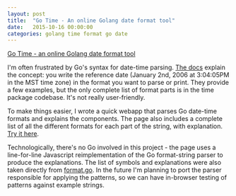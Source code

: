 ```yaml
---
layout: post
title:  "Go Time - An online Golang date format tool"
date:   2015-10-16 00:00:00
categories: golang time format go date 
---
```


[Go Time - an online Golang date format tool](http://gotime.agardner.me)

I'm often frustrated by Go's syntax for date-time parsing. [The docs](https://golang.org/pkg/time/#pkg-constants) explain the concept: you write the reference date (January 2nd, 2006 at 3:04:05PM in the MST time zone) in the format you want to parse or print. They provide a few examples, but the only complete list of format parts is in the time package codebase. It's not really user-friendly.

To make things easier, I wrote a quick webapp that parses Go date-time formats and explains the components. The page also includes a complete list of all the different formats for each part of the string, with explanation. [Try it here](http://gotime.agardner.me).

Technologically, there's no Go involved in this project - the page uses a line-for-line Javascript reimplementation of the Go format-string parser to produce the explanations. The list of symbols and explanations were also taken directly from [format.go](https://golang.org/src/time/format.go). In the future I'm planning to port the parser responsible for applying the patterns, so we can have in-browser testing of patterns against example strings. 
